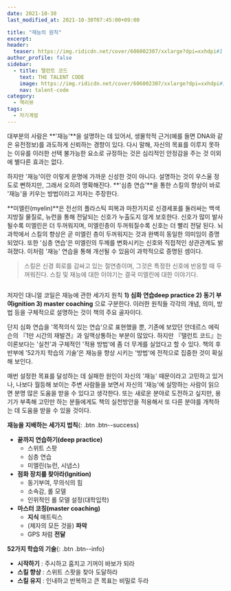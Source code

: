 ```yaml
---
date: 2021-10-30
last_modified_at: 2021-10-30T07:45:00+09:00

title: "재능의 원칙"
excerpt:
header:
  teaser: https://img.ridicdn.net/cover/606002307/xxlarge?dpi=xxhdpi#1
author_profile: false
sidebar:
  - title: 탤런트 코드
    text: THE TALENT CODE
    image: https://img.ridicdn.net/cover/606002307/xxlarge?dpi=xxhdpi#1
    nav: talent-code
category:
  - 책리뷰
tags:
  - 자기계발
---
```

대부분의 사람은 **'재능'**을 설명하는 데 있어서, 생물학적 근거(예를 들면 DNA와 같은 유전정보)를 과도하게 신뢰하는 경향이 있다. 다시 말해, 자신의 목표를 이루지 못하는 이유를 이러한 선택 불가능한 요소로 규정하는 것은 심리적인 안정감을 주는 것 이외에 별다른 효과는 없다. 

하지만 '재능'이란 이렇게 운명에 가까운 신성한 것이 아니다. 설명하는 것이 우스울 정도로 뻔하지만, 그래서 오히려 명확해진다. **'심층 연습'**을 통한 스킬의 향상이 바로 '재능'을 키우는 방법이라고 저자는 주장한다.

**미엘린(myelin)**은 전선의 플라스틱 피복과 마찬가지로 신경세포를 둘러싸는 백색 지방질 물질로, 뉴런을 통해 전달되는 신호가 누출도지 않게 보호한다. 신호가 많이 발사될수록 미엘린은 더 두꺼워지며, 미엘린층이 두꺼워질수록 신호는 더 빨리 전달 된다. 뇌과학에서 스킬의 향상은 곧 미엘린 층이 두꺼워지는 것과 완벽히 동일한 의미임이 증명되었다. 또한 '심층 연습'은 미엘린의 두께를 변화시키는 신호와 직접적인 상관관계도 밝혀졌다. 이처럼 '재능' 연습을 통해 개선될 수 있음이 과학적으로 증명된 셈이다. 

> 스킬은 신경 회로를 감싸고 있는 절연층이며, 그것은 특정한 신호에 반응할 때 두꺼워진다. 스킬 및 재능에 대한 이야기는 결국 미엘린에 대한 이야기다.

<img src="https://images.unsplash.com/photo-1617791160536-598cf32026fb?ixid=MnwxMjA3fDB8MHxwaG90by1wYWdlfHx8fGVufDB8fHx8&ixlib=rb-1.2.1&auto=format&fit=crop&w=1664&q=80" class="align-center" alt="">

저자인 대니얼 코일은 재능에 관한 세가지 원칙 **1) 심화 연습deep practice 2) 동기 부여ignition 3) master coaching** 으로 구분한다. 이러한 원칙들 각각의 개념, 의미, 방법 등을 구체적으로 설명하는 것이 책의 주요 골자이다. 

단지 심화 연습을 '목적의식 있는 연습'으로 표현했을 뿐, 기존에 보았던 안데르스 에릭슨의 『1만 시간의 재발견』과 일맥상통하는 부분이 많았다. 하지만 『탤런트 코드』는 이론보다는 '실천'과 구체적인 '적용 방법'에 좀 더 무게를 실었다고 할 수 있다. 책의 후반부에 '52가지 학습의 기술'은 재능을 향상 시키는 '방법'에 전적으로 집중한 것이 확실해 보인다. 

매번 설정한 목표를 달성하는 데 실패한 원인이 자신의 '재능' 때문이라고 고민하고 있거나, 나보다 월등해 보이는 주변 사람들을 보면서 자신의 '재능'에 실망하는 사람이 읽으면 분명 많은 도움을 받을 수 있다고 생각한다. 또는 새로운 분야로 도전하고 싶지만, 용기가 부족해 고민만 하는 분들에게도 책의 실천방안을 적용해서 또 다른 분야를 개척하는 데 도움을 받을 수 있을 것이다. 

**재능을 지배하는 세가지 법칙**{: .btn .btn--success}

- **끝까지 연습하기(deep practice)**
  - 스위트 스팟
  - 심층 연습
  - 미엘린(뉴런, 시냅스)
- **점화 장치를 찾아라(Ignition)**
  - 동기부여, 무의식의 힘
  - 소속감, 롤 모델
  - 인위적인 롤 모델 설정(대학입학)
- **마스터 코칭(master coaching)**
  - **지식** 매트릭스
  - (제자의 모든 것을) **파악**
  - GPS 처럼 **전달**



**52가지 학습의 기술**{: .btn .btn--info}

- **시작하기** : 주시하고 훔치고 기꺼이 바보가 되라
- **스킬 향상** : 스위트 스팟을 찾아 도달하라
- **스킬 유지** : 인내하고 반복하고 큰 목표는 비밀로 두라
